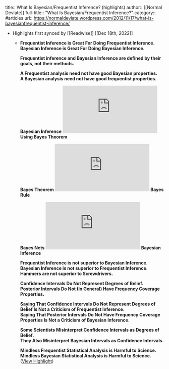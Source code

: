 title:: What Is Bayesian/Frequentist Inference? (highlights)
author:: [[Normal Deviate]]
full-title:: "What Is Bayesian/Frequentist Inference?"
category:: #articles
url:: https://normaldeviate.wordpress.com/2012/11/17/what-is-bayesianfrequentist-inference/

- Highlights first synced by [[Readwise]] [[Dec 18th, 2022]]
	- **Frequentist Inference is Great For Doing Frequentist Inference.  
	  Bayesian Inference is Great For Doing Bayesian Inference.**
	  
	  **Frequentist inference and Bayesian Inference are defined by their goals, not their methods.**
	  
	  **A Frequentist analysis need not have good Bayesian properties.  
	  A Bayesian analysis need not have good frequentist properties.**
	  
	  **Bayesian Inference ![{\neq}](https://s0.wp.com/latex.php?latex=%7B%5Cneq%7D&bg=ffffff&fg=000000&s=0&c=20201002) Using Bayes Theorem**
	  
	  **Bayes Theorem ![{\neq}](https://s0.wp.com/latex.php?latex=%7B%5Cneq%7D&bg=ffffff&fg=000000&s=0&c=20201002) Bayes Rule**
	  
	  **Bayes Nets ![{\neq}](https://s0.wp.com/latex.php?latex=%7B%5Cneq%7D&bg=ffffff&fg=000000&s=0&c=20201002) Bayesian Inference**
	  
	  **Frequentist Inference is not superior to Bayesian Inference.  
	  Bayesian Inference is not superior to Frequentist Inference.  
	  Hammers are not superior to Screwdrivers.**
	  
	  **Confidence Intervals Do Not Represent Degrees of Belief.**  
	  **Posterior Intervals Do Not (In General) Have Frequency Coverage Properties.**
	  
	  **Saying That Confidence Intervals Do Not Represent Degrees of Belief Is Not a Criticism of Frequentist Inference.**  
	  **Saying That Posterior Intervals Do Not Have Frequency Coverage Properties Is Not a Criticism of Bayesian Inference.**
	  
	  **Some Scientists Misinterpret Confidence Intervals as Degrees of Belief.**  
	  **They Also Misinterpret Bayesian Intervals as Confidence Intervals.**
	  
	  **Mindless Frequentist Statistical Analysis is Harmful to Science.**  
	  **Mindless Bayesian Statistical Analysis is Harmful to Science.** ([View Highlight](https://read.readwise.io/read/01gmhhc6qh7afqj346p5x4bevk))